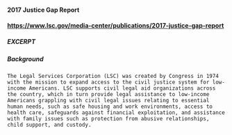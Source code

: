 #### 2017 Justice Gap Report
#### https://www.lsc.gov/media-center/publications/2017-justice-gap-report
##### EXCERPT
##### Background
```The Legal Services Corporation (LSC) was created by Congress in 1974 with the mission to expand access to the civil justice system for low-income Americans. LSC supports civil legal aid organizations across the country, which in turn provide legal assistance to low-income Americans grappling with civil legal issues relating to essential human needs, such as safe housing and work environments, access to health care, safeguards against financial exploitation, and assistance with family issues such as protection from abusive relationships, child support, and custody.```
